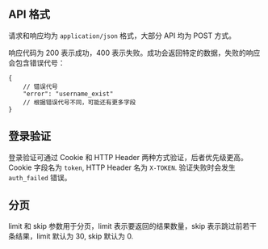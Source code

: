 ## API 格式

请求和响应均为 `application/json` 格式，大部分 API 均为 POST 方式。

响应代码为 200 表示成功，400 表示失败。成功会返回特定的数据，失败的响应会包含错误代号：

    {
        // 错误代号
        "error": "username_exist"
        // 根据错误代号不同，可能还有更多字段
    }

## 登录验证

登录验证可通过 Cookie 和 HTTP Header 两种方式验证，后者优先级更高。
Cookie 字段名为 `token`, HTTP Header 名为 `X-TOKEN`.
验证失败时会发生 `auth_failed` 错误。

## 分页
limit 和 skip 参数用于分页，limit 表示要返回的结果数量，skip 表示跳过前若干条结果，limit 默认为 30, skip 默认为 0.
